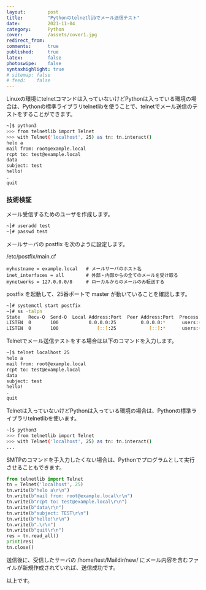 ```yaml
---
layout:        post
title:         "Pythonのtelnetlibでメール送信テスト"
date:          2021-11-04
category:      Python
cover:         /assets/cover1.jpg
redirect_from:
comments:      true
published:     true
latex:         false
photoswipe:    false
syntaxhighlight: true
# sitemap: false
# feed:    false
---
```


Linuxの環境にtelnetコマンドは入っていないけどPythonは入っている環境の場合は、Pythonの標準ライブラリtelnetlibを使うことで、telnetでメール送信のテストをすることができます。

```bash
~]$ python3
>>> from telnetlib import Telnet
>>> with Telnet('localhost', 25) as tn: tn.interact()
helo a
mail from: root@example.local
rcpt to: test@example.local
data
subject: test
hello!
.
quit
```

### 技術検証

メール受信するためのユーザを作成します。
```bash
~]# useradd test
~]# passwd test
```
メールサーバの postfix を次のように設定します。

/etc/postfix/main.cf
```
myhostname = example.local   # メールサーバのホスト名
inet_interfaces = all        # 外部・内部からの全てのメールを受け取る
mynetworks = 127.0.0.0/8     # ローカルからのメールのみ転送する
```

postfix を起動して、25番ポートで master が動いていることを確認します。
```bash
~]# systemctl start postfix
~]# ss -talpn
State   Recv-Q  Send-Q  Local Address:Port  Peer Address:Port  Process
LISTEN  0       100           0.0.0.0:25         0.0.0.0:*      users:(("master",pid=6972,fd=16))
LISTEN  0       100              [::]:25            [::]:*      users:(("master",pid=6972,fd=17))
```
Telnetでメール送信テストをする場合は以下のコマンドを入力します。
```bash
~]$ telnet localhost 25
helo a
mail from: root@example.local
rcpt to: test@example.local
data
subject: test
hello!
.
quit
```
Telnetは入っていないけどPythonは入っている環境の場合は、Pythonの標準ライブラリtelnetlibを使います。
```bash
~]$ python3
>>> from telnetlib import Telnet
>>> with Telnet('localhost', 25) as tn: tn.interact()
...
```
SMTPのコマンドを手入力したくない場合は、Pythonでプログラムとして実行させることもできます。
```python
from telnetlib import Telnet
tn = Telnet('localhost', 25)
tn.write(b"helo a\r\n")
tn.write(b"mail from: root@example.local\r\n")
tn.write(b"rcpt to: test@example.local\r\n")
tn.write(b"data\r\n")
tn.write(b"subject: TEST\r\n")
tn.write(b"hello!\r\n")
tn.write(b".\r\n")
tn.write(b"quit\r\n")
res = tn.read_all()
print(res)
tn.close()
```
送信後に、受信したサーバの /home/test/Maildir/new/ にメール内容を含むファイルが新規作成されていれば、送信成功です。

以上です。
